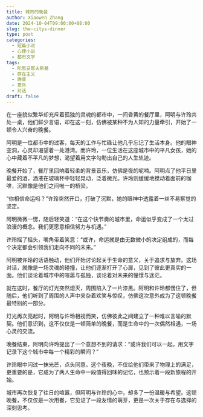 ```yaml
---
title: 城市的晚餐
author: Xiaowen Zhang
date: 2024-10-04T09:00:00+08:00
slug: the-citys-dinner
type: post
categories:
  - 短篇小说
  - 心理小说
  - 都市文学
tags:
  - 陀思妥耶夫斯基
  - 存在主义
  - 晚餐
  - 意外
  - 对话
draft: false
---
```


在一座貌似繁华却充斥着孤独的灵魂的都市中，一间昏黄的餐厅里，阿明与许玲共处一桌，他们鲜少言语，却在这一刻，仿佛被某种不为人知的力量牵引，开始了一顿令人兴奋的晚餐。

阿明是一位都市中的过客，每天的工作与忙碌让他几乎忘记了生活本身。他的眼神空洞，心灵却渴望着一处港湾。而许玲，一位生活在这座城市中的平凡女孩，她的心中藏着不平凡的梦想，渴望着用文字勾勒出自己的人生轨迹。

晚餐开始了，餐厅里回响着轻柔的背景音乐，仿佛是夜的呢喃。阿明点了他平日里最爱的酒，酒液在玻璃杯中轻轻晃动，泛着微光。许玲则缓缓地搅动着面前的咖啡，沉默像是他们之间唯一的桥梁。

“你相信命运吗？”许玲突然开口，打破了沉默，她的眼神中透露着一丝不易察觉的坚定。

阿明微微一愣，随后轻笑道：“在这个快节奏的城市里，命运似乎变成了一个太过浪漫的概念。我们更愿意相信努力与机遇。”

许玲摇了摇头，嘴角带着笑意：“或许，命运就是由无数微小的决定组成的，而每个决定都会引领我们走向不同的未来。”

阿明被许玲的话语触动，他们开始讨论起关于生命的意义，关于追求与放弃。这场对话，就像是一场灵魂的碰撞，让他们逐渐打开了心扉，见到了彼此更真实的一面。他们谈论着城市中的喧嚣与孤独，谈论着对未来的憧憬与迷茫。

就在这时，餐厅的灯光突然熄灭，周围陷入了一片漆黑。阿明和许玲都愣住了，但随后，他们听到了周围的人声中夹杂着欢笑与惊叹，仿佛这次意外成为了这顿晚餐最特别的一部分。

灯光再次亮起时，阿明与许玲相视而笑，仿佛彼此之间建立了一种难以言喻的默契。他们意识到，这不仅仅是一顿简单的晚餐，而是生命中的一次偶然相遇，一场心灵的交流。

晚餐结束，阿明向许玲提出了一个意想不到的请求：“或许我们可以一起，用文字记录下这个城市中每一个精彩的瞬间？”

许玲眼中闪过一抹光芒，点头同意。这个夜晚，不仅给他们带来了物理上的满足，更重要的是，它成为了两人生命中一段值得回味的记忆，也预示着一段新旅程的开始。

城市再次恢复了往日的喧嚣，但阿明与许玲的心中，却多了一份温暖与希望。这顿晚餐，不仅仅是一次用餐，它见证了一段友情的萌芽，更是一次关于存在与选择的深刻思考。